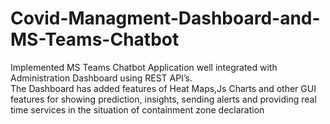 # Covid-Managment-Dashboard-and-MS-Teams-Chatbot
Implemented MS Teams Chatbot Application well integrated with Administration Dashboard using REST API’s. <br />
The Dashboard has added features of Heat Maps,Js Charts and other GUI features for showing prediction, insights, sending alerts and providing real time services in the situation of containment zone declaration

